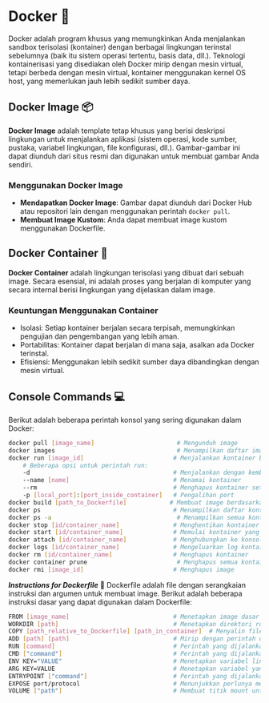 # Docker 🐳

Docker adalah program khusus yang memungkinkan Anda menjalankan sandbox terisolasi (kontainer) dengan berbagai lingkungan terinstal sebelumnya (baik itu sistem operasi tertentu, basis data, dll.). Teknologi kontainerisasi yang disediakan oleh Docker mirip dengan mesin virtual, tetapi berbeda dengan mesin virtual, kontainer menggunakan kernel OS host, yang memerlukan jauh lebih sedikit sumber daya.

## Docker Image 📦

**Docker Image** adalah template tetap khusus yang berisi deskripsi lingkungan untuk menjalankan aplikasi (sistem operasi, kode sumber, pustaka, variabel lingkungan, file konfigurasi, dll.). Gambar-gambar ini dapat diunduh dari situs resmi dan digunakan untuk membuat gambar Anda sendiri.

### Menggunakan Docker Image
- **Mendapatkan Docker Image**: Gambar dapat diunduh dari Docker Hub atau repositori lain dengan menggunakan perintah `docker pull`.
- **Membuat Image Kustom**: Anda dapat membuat image kustom menggunakan Dockerfile.

## Docker Container 🚀

**Docker Container** adalah lingkungan terisolasi yang dibuat dari sebuah image. Secara esensial, ini adalah proses yang berjalan di komputer yang secara internal berisi lingkungan yang dijelaskan dalam image.

### Keuntungan Menggunakan Container
- Isolasi: Setiap kontainer berjalan secara terpisah, memungkinkan pengujian dan pengembangan yang lebih aman.
- Portabilitas: Kontainer dapat berjalan di mana saja, asalkan ada Docker terinstal.
- Efisiensi: Menggunakan lebih sedikit sumber daya dibandingkan dengan mesin virtual.

## Console Commands 💻

Berikut adalah beberapa perintah konsol yang sering digunakan dalam Docker:

```bash
docker pull [image_name]                       # Mengunduh image
docker images                                  # Menampilkan daftar image yang tersedia
docker run [image_id]                         # Menjalankan kontainer berdasarkan image yang dipilih
    # Beberapa opsi untuk perintah run:
    -d                                        # Menjalankan dengan kembali ke konsol
    --name [name]                             # Menamai kontainer
    --rm                                      # Menghapus kontainer setelah berhenti
    -p [local_port]:[port_inside_container]   # Pengalihan port
docker build [path_to_Dockerfile]            # Membuat image berdasarkan Dockerfile
docker ps                                     # Menampilkan daftar kontainer yang sedang berjalan
docker ps -a                                   # Menampilkan semua kontainer
docker stop [id/container_name]               # Menghentikan kontainer
docker start [id/container_name]              # Memulai kontainer yang ada
docker attach [id/container_name]             # Menghubungkan ke konsol kontainer
docker logs [id/container_name]               # Mengeluarkan log kontainer
docker rm [id/container_name]                 # Menghapus kontainer
docker container prune                         # Menghapus semua kontainer
docker rmi [image_id]                         # Menghapus image
```

***Instructions for Dockerfile*** 📜
Dockerfile adalah file dengan serangkaian instruksi dan argumen untuk membuat image. Berikut adalah beberapa instruksi dasar yang dapat digunakan dalam Dockerfile:

```bash
FROM [image_name]                             # Menetapkan image dasar
WORKDIR [path]                                # Menetapkan direktori root di dalam kontainer
COPY [path_relative_to_Dockerfile] [path_in_container]  # Menyalin file
ADD [path] [path]                             # Mirip dengan perintah di atas
RUN [command]                                 # Perintah yang dijalankan hanya saat image diinisialisasi
CMD ["command"]                               # Perintah yang dijalankan setiap kali Anda memulai kontainer
ENV KEY="VALUE"                               # Menetapkan variabel lingkungan
ARG KEY=VALUE                                 # Menetapkan variabel yang diteruskan ke Docker selama pembuatan image
ENTRYPOINT ["command"]                        # Perintah yang dijalankan saat kontainer berjalan
EXPOSE port/protocol                          # Menunjukkan perlunya membuka port
VOLUME ["path"]                               # Membuat titik mount untuk bekerja dengan penyimpanan persisten
```